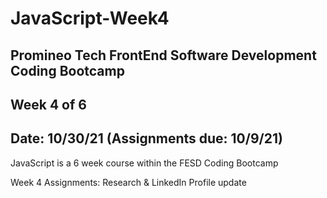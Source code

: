 # JavaScript-Week4

## Promineo Tech FrontEnd Software Development Coding Bootcamp 
## Week 4 of 6 
## Date:  10/30/21 (Assignments due:  10/9/21) 

JavaScript is a 6 week course within the FESD Coding Bootcamp

Week 4 Assignments:  Research & LinkedIn Profile update
